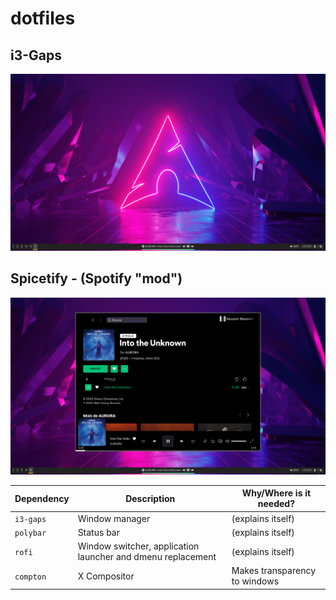 # dotfiles

## i3-Gaps

![Screenshot](https://github.com/RenatohRibeiro/dotfiles/blob/master/Home.png)

## Spicetify - (Spotify "mod")

![Screenshot](https://github.com/RenatohRibeiro/dotfiles/blob/master/Spotify.png)


| Dependency                                                                         | Description                                                 | Why/Where is it needed?         |
| ---------------------------------------------------------------------------------- | ----------------------------------------------------------- | ------------------------------- |
| `i3-gaps`                                                                          | Window manager                                              | (explains itself)               |
| `polybar`                                                                          | Status bar                                                  | (explains itself)               |
| `rofi`                                                                             | Window switcher, application launcher and dmenu replacement | (explains itself)               |
| `compton`                                                                          | X Compositor                                                | Makes transparency to windows   |
